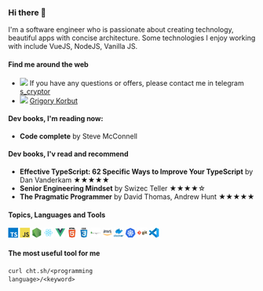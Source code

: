 ### Hi there 👋

I'm a software engineer who is passionate about creating technology, beautiful apps with concise architecture. Some technologies I enjoy working with include VueJS, NodeJS, Vanilla JS. 

#### Find me around the web
- <img height="20" src="https://img.shields.io/badge/Telegram-2CA5E0?style=for-the-badge&logo=telegram&logoColor=white"> If you have any questions or offers, please contact me in telegram <a href="https://t.me/s_cryptor" target="_blank">s_cryptor</a>
- <img height="20" src="https://img.shields.io/badge/LinkedIn-0077B5?style=for-the-badge&logo=linkedin&logoColor=white"> <a href="https://www.linkedin.com/in/grigory-korbut-95b79312a/" target="_blank">Grigory Korbut</a>

#### Dev books, I'm reading now:
- <b>Code complete</b> by Steve McConnell

#### Dev books, I'v read and recommend
- <b>Effective TypeScript: 62 Specific Ways to Improve Your TypeScript</b> by Dan Vanderkam ★★★★★
- <b>Senior Engineering Mindset</b> by Swizec Teller ★★★★☆
- <b>The Pragmatic Programmer</b> by David Thomas, Andrew Hunt ★★★★★

#### Topics, Languages and Tools
<code><img height="20" src="https://raw.githubusercontent.com/github/explore/80688e429a7d4ef2fca1e82350fe8e3517d3494d/topics/typescript/typescript.png"></code>
<code><img height="20" src="https://raw.githubusercontent.com/github/explore/80688e429a7d4ef2fca1e82350fe8e3517d3494d/topics/javascript/javascript.png"></code>
<code><img height="20" src="https://raw.githubusercontent.com/github/explore/80688e429a7d4ef2fca1e82350fe8e3517d3494d/topics/nodejs/nodejs.png"></code>
<code><img height="20" src="https://raw.githubusercontent.com/github/explore/80688e429a7d4ef2fca1e82350fe8e3517d3494d/topics/react/react.png"></code>
<code><img height="20" src="https://raw.githubusercontent.com/github/explore/80688e429a7d4ef2fca1e82350fe8e3517d3494d/topics/vue/vue.png"></code>
<code><img height="20" src="https://raw.githubusercontent.com/github/explore/80688e429a7d4ef2fca1e82350fe8e3517d3494d/topics/html/html.png"></code>
<code><img height="20" src="https://raw.githubusercontent.com/github/explore/80688e429a7d4ef2fca1e82350fe8e3517d3494d/topics/css/css.png"></code>
<code><img height="20" src="https://raw.githubusercontent.com/github/explore/80688e429a7d4ef2fca1e82350fe8e3517d3494d/topics/mongodb/mongodb.png"></code>
<code><img height="20" src="https://raw.githubusercontent.com/github/explore/80688e429a7d4ef2fca1e82350fe8e3517d3494d/topics/aws/aws.png"></code>
<code><img height="20" src="https://raw.githubusercontent.com/github/explore/80688e429a7d4ef2fca1e82350fe8e3517d3494d/topics/docker/docker.png"></code>
<code><img height="20" src="https://raw.githubusercontent.com/github/explore/80688e429a7d4ef2fca1e82350fe8e3517d3494d/topics/kubernetes/kubernetes.png"></code>
<code><img height="20" src="https://raw.githubusercontent.com/github/explore/80688e429a7d4ef2fca1e82350fe8e3517d3494d/topics/git/git.png"></code>
<code><img height="20" src="https://raw.githubusercontent.com/github/explore/80688e429a7d4ef2fca1e82350fe8e3517d3494d/topics/visual-studio-code/visual-studio-code.png" /></code>

#### The most useful tool for me
<code>curl cht.sh/&lt;programming language&gt;/&lt;keyword&gt;</code>

